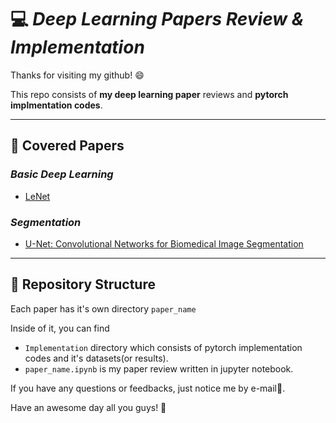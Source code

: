 # 💻 **_Deep Learning Papers Review & Implementation_**  

Thanks for visiting my github! 😄  

This repo consists of **my deep learning paper** reviews and **pytorch implmentation codes**.
***
## 📑 **Covered Papers**
### _Basic Deep Learning_  
* [LeNet](https://ieeexplore.ieee.org/document/726791)

### _Segmentation_
* [U-Net: Convolutional Networks for Biomedical Image Segmentation
](https://arxiv.org/abs/1505.04597)  

***  
## 📂 **Repository Structure**  
Each paper has it's own directory `paper_name`  
  
Inside of it, you can find  
* `Implementation` directory which consists of pytorch implementation codes and it's datasets(or results).  
* `paper_name.ipynb` is my paper review written in jupyter notebook.  
  
If you have any questions or feedbacks, just notice me by e-mail📩.  
  
Have an awesome day all you guys! 🤗
